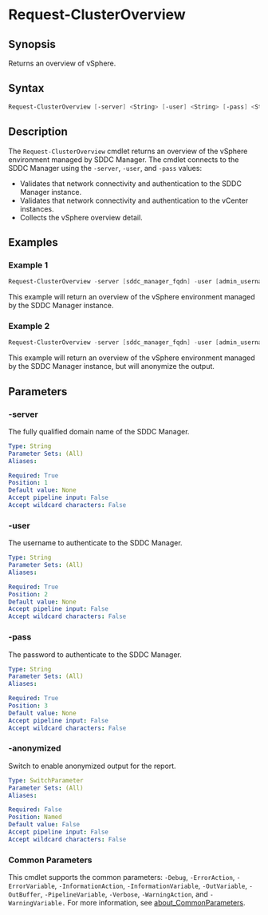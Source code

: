 # Request-ClusterOverview

## Synopsis

Returns an overview of vSphere.

## Syntax

```powershell
Request-ClusterOverview [-server] <String> [-user] <String> [-pass] <String> [-anonymized] [<CommonParameters>]
```

## Description

The `Request-ClusterOverview` cmdlet returns an overview of the vSphere environment managed by SDDC Manager.
The cmdlet connects to the SDDC Manager using the `-server`, `-user`, and `-pass` values:

- Validates that network connectivity and authentication to the SDDC Manager instance.
- Validates that network connectivity and authentication to the vCenter instances.
- Collects the vSphere overview detail.

## Examples

### Example 1

```powershell
Request-ClusterOverview -server [sddc_manager_fqdn] -user [admin_username] -pass [admin_password]
```

This example will return an overview of the vSphere environment managed by the SDDC Manager instance.

### Example 2

```powershell
Request-ClusterOverview -server [sddc_manager_fqdn] -user [admin_username] -pass [admin_password] -anonymized
```

This example will return an overview of the vSphere environment managed by the SDDC Manager instance, but will anonymize the output.

## Parameters

### -server

The fully qualified domain name of the SDDC Manager.

```yaml
Type: String
Parameter Sets: (All)
Aliases:

Required: True
Position: 1
Default value: None
Accept pipeline input: False
Accept wildcard characters: False
```

### -user

The username to authenticate to the SDDC Manager.

```yaml
Type: String
Parameter Sets: (All)
Aliases:

Required: True
Position: 2
Default value: None
Accept pipeline input: False
Accept wildcard characters: False
```

### -pass

The password to authenticate to the SDDC Manager.

```yaml
Type: String
Parameter Sets: (All)
Aliases:

Required: True
Position: 3
Default value: None
Accept pipeline input: False
Accept wildcard characters: False
```

### -anonymized

Switch to enable anonymized output for the report.

```yaml
Type: SwitchParameter
Parameter Sets: (All)
Aliases:

Required: False
Position: Named
Default value: False
Accept pipeline input: False
Accept wildcard characters: False
```

### Common Parameters

This cmdlet supports the common parameters: `-Debug`, `-ErrorAction`, `-ErrorVariable`, `-InformationAction`, `-InformationVariable`, `-OutVariable`, `-OutBuffer`, `-PipelineVariable`, `-Verbose`, `-WarningAction`, and `-WarningVariable.` For more information, see [about_CommonParameters](http://go.microsoft.com/fwlink/?LinkID=113216).
